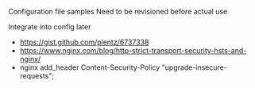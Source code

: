 Configuration file samples
Need to be revisioned before actual use

Integrate into config later
+ https://gist.github.com/plentz/6737338
+ https://www.nginx.com/blog/http-strict-transport-security-hsts-and-nginx/
+ nginx add_header Content-Security-Policy "upgrade-insecure-requests";